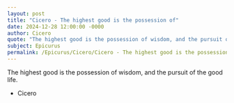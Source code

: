 ```yaml
---
layout: post
title: "Cicero - The highest good is the possession of"
date: 2024-12-28 12:00:00 -0000
author: Cicero
quote: "The highest good is the possession of wisdom, and the pursuit of the good life."
subject: Epicurus
permalink: /Epicurus/Cicero/Cicero - The highest good is the possession of
---
```


The highest good is the possession of wisdom, and the pursuit of the good life.

- Cicero
